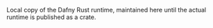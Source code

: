 Local copy of the Dafny Rust runtime,
maintained here until the actual runtime is published as a crate.
